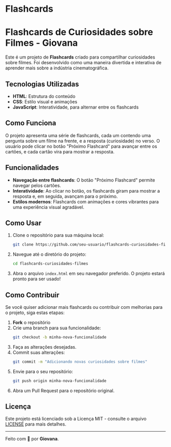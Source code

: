 # Flashcards
# Flashcards de Curiosidades sobre Filmes - Giovana

Este é um projeto de **Flashcards** criado para compartilhar curiosidades sobre filmes. Foi desenvolvido como uma maneira divertida e interativa de aprender mais sobre a indústria cinematográfica.

## Tecnologias Utilizadas

- **HTML**: Estrutura do conteúdo
- **CSS**: Estilo visual e animações
- **JavaScript**: Interatividade, para alternar entre os flashcards

## Como Funciona

O projeto apresenta uma série de flashcards, cada um contendo uma pergunta sobre um filme na frente, e a resposta (curiosidade) no verso. O usuário pode clicar no botão "Próximo Flashcard" para avançar entre os cartões, e cada cartão vira para mostrar a resposta.

## Funcionalidades

- **Navegação entre flashcards**: O botão "Próximo Flashcard" permite navegar pelos cartões.
- **Interatividade**: Ao clicar no botão, os flashcards giram para mostrar a resposta e, em seguida, avançam para o próximo.
- **Estilos modernos**: Flashcards com animações e cores vibrantes para uma experiência visual agradável.

## Como Usar

1. Clone o repositório para sua máquina local:
    ```bash
    git clone https://github.com/seu-usuario/flashcards-curiosidades-filmes.git
    ```
   
2. Navegue até o diretório do projeto:
    ```bash
    cd flashcards-curiosidades-filmes
    ```

3. Abra o arquivo `index.html` em seu navegador preferido. O projeto estará pronto para ser usado!

## Como Contribuir

Se você quiser adicionar mais flashcards ou contribuir com melhorias para o projeto, siga estas etapas:

1. **Fork** o repositório
2. Crie uma branch para sua funcionalidade:
    ```bash
    git checkout -b minha-nova-funcionalidade
    ```
3. Faça as alterações desejadas.
4. Commit suas alterações:
    ```bash
    git commit -m "Adicionando novas curiosidades sobre filmes"
    ```
5. Envie para o seu repositório:
    ```bash
    git push origin minha-nova-funcionalidade
    ```
6. Abra um Pull Request para o repositório original.

## Licença

Este projeto está licenciado sob a Licença MIT - consulte o arquivo [LICENSE](LICENSE) para mais detalhes.

---

Feito com 💖 por **Giovana**.
